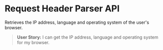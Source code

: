 # Request Header Parser API

Retrieves the IP address, language and operating system of the user's browser.

>**User Story:** I can get the IP address, language and operating system for my browser.<br>
